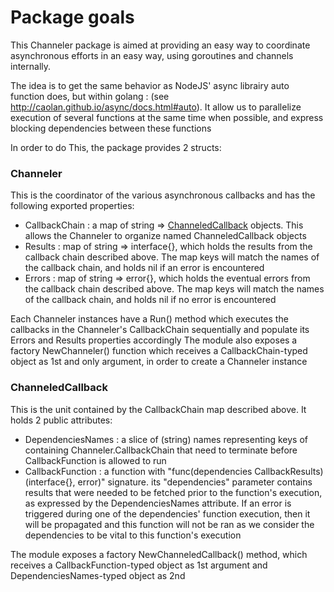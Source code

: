 # Package goals

This Channeler package is aimed at providing an easy way to coordinate asynchronous efforts in an easy way, using goroutines and channels internally.

The idea is to get the same behavior as NodeJS' async librairy auto function does, but within golang : (see http://caolan.github.io/async/docs.html#auto). It allow us to parallelize execution of several functions at the same time when possible, and express blocking dependencies between these functions 

In order to do This, the package provides 2 structs:

### Channeler

This is the coordinator of the various asynchronous callbacks and has the following exported properties:
  - CallbackChain : a map of string => [ChanneledCallback](#channeledcallback) objects. This allows the Channeler to organize named ChanneledCallback objects
  - Results : map of string => interface{}, which holds the results from the callback chain described above. The map keys will match the names of the callback chain, and holds nil if an error is encountered
  - Errors : map of string => error{}, which holds the eventual errors from the callback chain described above. The map keys will match the names of the callback chain, and holds nil if no error is encountered

Each Channeler instances have a Run() method which executes the callbacks in the Channeler's CallbackChain sequentially and populate its Errors and Results properties accordingly
The module also exposes a factory NewChanneler() function which receives a CallbackChain-typed object as 1st and only argument, in order to create a Channeler instance

### ChanneledCallback

This is the unit contained by the CallbackChain map described above. It holds 2 public attributes:
  - DependenciesNames : a slice of (string) names representing keys of containing Channeler.CallbackChain that need to terminate before CallbackFunction is allowed to run 
  - CallbackFunction : a function with "func(dependencies CallbackResults) (interface{}, error)" signature. its "dependencies" parameter contains results that were needed to be fetched prior to the function's execution, as expressed by the DependenciesNames attribute. If an error is triggered during one of the dependencies' function execution, then it will be propagated and this function will not be ran as we consider the dependencies to be vital to this function's execution
  
The module exposes a factory NewChanneledCallback() method, which receives a CallbackFunction-typed object as 1st argument and DependenciesNames-typed object as 2nd 
   